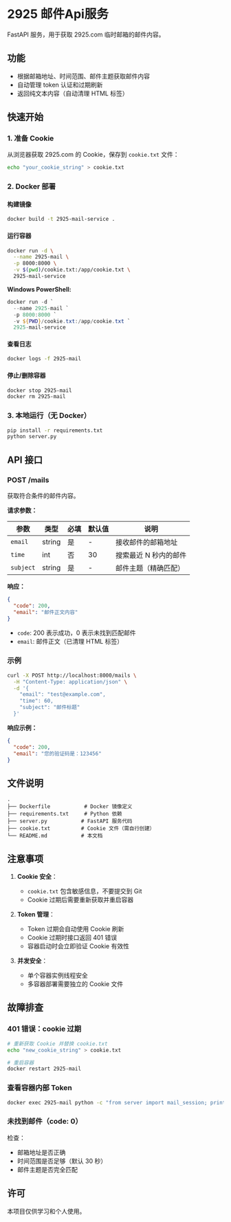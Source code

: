 # 2925 邮件Api服务

FastAPI 服务，用于获取 2925.com 临时邮箱的邮件内容。

## 功能

- 根据邮箱地址、时间范围、邮件主题获取邮件内容
- 自动管理 token 认证和过期刷新
- 返回纯文本内容（自动清理 HTML 标签）

## 快速开始

### 1. 准备 Cookie

从浏览器获取 2925.com 的 Cookie，保存到 `cookie.txt` 文件：

```bash
echo "your_cookie_string" > cookie.txt
```

### 2. Docker 部署

#### 构建镜像

```bash
docker build -t 2925-mail-service .
```

#### 运行容器

```bash
docker run -d \
  --name 2925-mail \
  -p 8000:8000 \
  -v $(pwd)/cookie.txt:/app/cookie.txt \
  2925-mail-service
```

**Windows PowerShell:**
```powershell
docker run -d `
  --name 2925-mail `
  -p 8000:8000 `
  -v ${PWD}/cookie.txt:/app/cookie.txt `
  2925-mail-service
```

#### 查看日志

```bash
docker logs -f 2925-mail
```

#### 停止/删除容器

```bash
docker stop 2925-mail
docker rm 2925-mail
```

### 3. 本地运行（无 Docker）

```bash
pip install -r requirements.txt
python server.py
```

## API 接口

### POST /mails

获取符合条件的邮件内容。

**请求参数：**

| 参数 | 类型 | 必填 | 默认值 | 说明 |
|------|------|------|--------|------|
| `email` | string | 是 | - | 接收邮件的邮箱地址 |
| `time` | int | 否 | 30 | 搜索最近 N 秒内的邮件 |
| `subject` | string | 是 | - | 邮件主题（精确匹配） |

**响应：**

```json
{
  "code": 200,
  "email": "邮件正文内容"
}
```

- `code`: 200 表示成功，0 表示未找到匹配邮件
- `email`: 邮件正文（已清理 HTML 标签）

### 示例

```bash
curl -X POST http://localhost:8000/mails \
  -H "Content-Type: application/json" \
  -d '{
    "email": "test@example.com",
    "time": 60,
    "subject": "邮件标题"
  }'
```

**响应示例：**

```json
{
  "code": 200,
  "email": "您的验证码是：123456"
}
```

## 文件说明

```
.
├── Dockerfile           # Docker 镜像定义
├── requirements.txt     # Python 依赖
├── server.py           # FastAPI 服务代码
├── cookie.txt          # Cookie 文件（需自行创建）
└── README.md           # 本文档
```

## 注意事项

1. **Cookie 安全**：
   - `cookie.txt` 包含敏感信息，不要提交到 Git
   - Cookie 过期后需要重新获取并重启容器

2. **Token 管理**：
   - Token 过期会自动使用 Cookie 刷新
   - Cookie 过期时接口返回 401 错误
   - 容器启动时会立即验证 Cookie 有效性

3. **并发安全**：
   - 单个容器实例线程安全
   - 多容器部署需要独立的 Cookie 文件

## 故障排查

### 401 错误：cookie 过期

```bash
# 重新获取 Cookie 并替换 cookie.txt
echo "new_cookie_string" > cookie.txt

# 重启容器
docker restart 2925-mail
```

### 查看容器内部 Token

```bash
docker exec 2925-mail python -c "from server import mail_session; print(mail_session.token)"
```

### 未找到邮件（code: 0）

检查：
- 邮箱地址是否正确
- 时间范围是否足够（默认 30 秒）
- 邮件主题是否完全匹配

## 许可

本项目仅供学习和个人使用。
